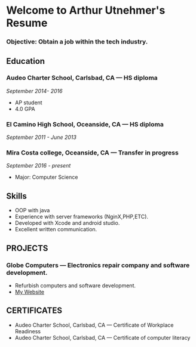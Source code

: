 # Welcome to Arthur Utnehmer's Resume
### Objective: Obtain a job within the tech industry.

## Education

### Audeo Charter School, Carlsbad, CA — HS diploma
_September 2014- 2016_
* AP student
* 4.0 GPA

### El Camino High School, Oceanside, CA — HS diploma 
*September 2011 - June 2013*

### Mira Costa college, Oceanside, CA — Transfer in progress 
*September 2016 - present*
* Major: Computer Science

## Skills
* OOP with java
* Experience with server frameworks (NginX,PHP,ETC).
* Developed with Xcode and android studio.
* Excellent written communication.  

## PROJECTS
### Globe Computers — Electronics repair company and software development.
* Refurbish computers and software development.
* [My Website](http://globecomputers.ml/)


## CERTIFICATES 
* Audeo Charter School, Carlsbad, CA — Certificate of Workplace Readiness
* Audeo Charter School, Carlsbad, CA — Certificate of computer literacy
 
